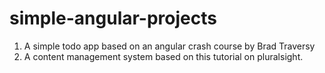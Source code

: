 # simple-angular-projects
1. A simple todo app based on an angular crash course by Brad Traversy
2. A content management system based on this tutorial on pluralsight.
